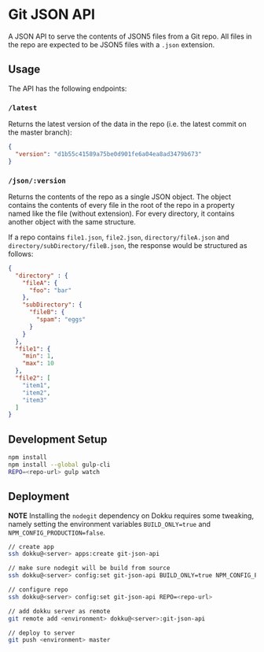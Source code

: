 # Git JSON API

A JSON API to serve the contents of JSON5 files from a Git repo. All files in the repo are expected to be JSON5 files with a `.json` extension.

## Usage

The API has the following endpoints:

### `/latest`

Returns the latest version of the data in the repo (i.e. the latest commit on the master branch):

```json
{
  "version": "d1b55c41589a75be0d901fe6a04ea8ad3479b673"
}
```

### `/json/:version`

Returns the contents of the repo as a single JSON object. The object contains the contents of every file in the root of the repo in a property named like the file (without extension). For every directory, it contains another object with the same structure.

If a repo contains `file1.json`, `file2.json`, `directory/fileA.json` and `directory/subDirectory/fileB.json`, the response would be structured as follows:

```json
{
  "directory" : {
    "fileA": {
      "foo": "bar"
    },
    "subDirectory": {
      "fileB": {
        "spam": "eggs"
      }
    }
  },
  "file1": {
    "min": 1,
    "max": 10
  },
  "file2": [
    "item1",
    "item2",
    "item3"
  ]
}
```

## Development Setup

```bash
npm install
npm install --global gulp-cli
REPO=<repo-url> gulp watch
```

## Deployment

**NOTE** Installing the `nodegit` dependency on Dokku requires some tweaking, namely setting the environment variables `BUILD_ONLY=true` and `NPM_CONFIG_PRODUCTION=false`.

```bash
// create app
ssh dokku@<server> apps:create git-json-api

// make sure nodegit will be build from source
ssh dokku@<server> config:set git-json-api BUILD_ONLY=true NPM_CONFIG_PRODUCTION=false

// configure repo
ssh dokku@<server> config:set git-json-api REPO=<repo-url>

// add dokku server as remote
git remote add <environment> dokku@<server>:git-json-api

// deploy to server
git push <environment> master
```
